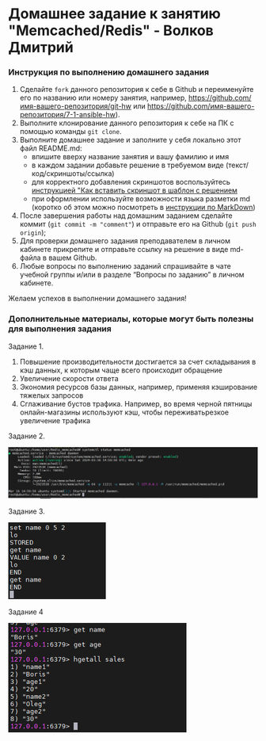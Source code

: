 # Домашнее задание к занятию "Memcached/Redis" - Волков Дмитрий


### Инструкция по выполнению домашнего задания

   1. Сделайте `fork` данного репозитория к себе в Github и переименуйте его по названию или номеру занятия, например, https://github.com/имя-вашего-репозитория/git-hw или  https://github.com/имя-вашего-репозитория/7-1-ansible-hw).
   2. Выполните клонирование данного репозитория к себе на ПК с помощью команды `git clone`.
   3. Выполните домашнее задание и заполните у себя локально этот файл README.md:
      - впишите вверху название занятия и вашу фамилию и имя
      - в каждом задании добавьте решение в требуемом виде (текст/код/скриншоты/ссылка)
      - для корректного добавления скриншотов воспользуйтесь [инструкцией "Как вставить скриншот в шаблон с решением](https://github.com/netology-code/sys-pattern-homework/blob/main/screen-instruction.md)
      - при оформлении используйте возможности языка разметки md (коротко об этом можно посмотреть в [инструкции  по MarkDown](https://github.com/netology-code/sys-pattern-homework/blob/main/md-instruction.md))
   4. После завершения работы над домашним заданием сделайте коммит (`git commit -m "comment"`) и отправьте его на Github (`git push origin`);
   5. Для проверки домашнего задания преподавателем в личном кабинете прикрепите и отправьте ссылку на решение в виде md-файла в вашем Github.
   6. Любые вопросы по выполнению заданий спрашивайте в чате учебной группы и/или в разделе “Вопросы по заданию” в личном кабинете.
   
Желаем успехов в выполнении домашнего задания!
   
### Дополнительные материалы, которые могут быть полезны для выполнения задания

Задание 1.

1. Повышение производительности достигается за счет складывания в кэш данных, к которым чаще всего происходит обращение
2. Увеличение скорости ответа
3. Экономия ресурсов базы данных, например, применяя кэширование тяжелых запросов
4. Сглаживание бустов трафика. Например, во время черной пятницы онлайн-магазины используют кэш, чтобы переживатьрезкое увеличение трафика

Задание 2.

 
![STATUS Memchached](https://github.com/dvolkov15/Radis-memchached/blob/main/memcached_status.png)

Задание 3.

![Mamcached SET GET](https://github.com/dvolkov15/Radis-memchached/blob/main/mamcached_set_get.png)

Задание 4

![Значения всех ключей из базы Redis](https://github.com/dvolkov15/Radis-memchached/blob/main/keys_all.png)
